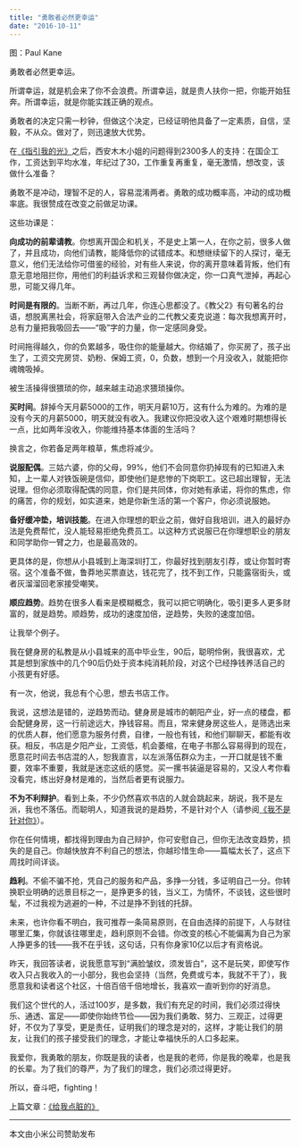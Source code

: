 ```yaml
---
title: "勇敢者必然更幸运"
date: "2016-10-11"
---
```


图：Paul Kane

勇敢者必然更幸运。

所谓幸运，就是机会来了你不会浪费。所谓幸运，就是贵人扶你一把，你能开始狂奔。所谓幸运，就是你能实践正确的观点。

勇敢者的决定只需一秒钟，但做这个决定，已经证明他具备了一定素质，自信，坚毅，不从众。做对了，则迅速放大优势。

在[《指引我的光》](http://mp.weixin.qq.com/s?__biz=MjM5NDU0Mjk2MQ==&mid=2651622419&idx=1&sn=cf8d6c4665bcc9c9a7a2fd4ce4b733be&chksm=bd7e080d8a09811b1340f053d9868ebf58111f52463510af53c82dcb1c0993b16ab233db8553&scene=21#wechat_redirect)之后，西安木木小姐的问题得到2300多人的支持：在国企工作，工资达到平均水准，年纪过了30，工作重复再重复，毫无激情，想改变，该做什么准备？  

勇敢不是冲动，理智不足的人，容易混淆两者。勇敢的成功概率高，冲动的成功概率底。我很赞成在改变之前做足功课。  

这些功课是：

**向成功的前辈请教**。你想离开国企和机关，不是史上第一人，在你之前，很多人做了，并且成功，向他们请教，能降低你的试错成本。和想继续留下的人探讨，毫无意义，他们无法给你可借鉴的经验，对有些人来说，你的离开意味着背叛，他们有意无意地阻拦你，用他们的利益诉求和三观替你做决定，你一口真气泄掉，再起心思，可能又得几年。

**时间是有限的**。当断不断，再过几年，你连心思都没了。《教父2》有句著名的台语，想脱离黑社会，将家庭带入合法产业的二代教父麦克说道：每次我想离开时，总有力量把我吸回去——“吸”字的力量，你一定感同身受。

时间拖得越久，你的负累越多，吸住你的能量越大。你结婚了，你买房了，孩子出生了，工资交完房贷、奶粉、保姆工资，0，负数，想到一个月没收入，就能把你魂魄吸掉。

被生活操得很猥琐的你，越来越主动追求猥琐操你。

**买时间**。辞掉今天月薪5000的工作，明天月薪10万，这有什么为难的。为难的是没有今天的月薪5000，明天就没有收入。我建议你把没收入这个艰难时期想得长一点，比如两年没收入，你能维持基本体面的生活吗？

换言之，你若备足两年粮草，焦虑将减少。

**说服配偶**。三姑六婆，你的父母，99%，他们不会同意你扔掉现有的已知进入未知，上一辈人对铁饭碗是信仰，即使他们是悲惨的下岗职工。这已超出理智，无法说理。但你必须取得配偶的同意，你们是共同体，你对她有承诺，将你的焦虑，你的痛苦，你的规划，如实道来，她是你新生活的第一个客户，你必须说服她。

**备好缓冲垫，培训技能**。在进入你理想的职业之前，做好自我培训，进入的最好办法是免费帮忙，没人能轻易拒绝免费员工。以这种方式说服已在你理想职业的朋友和同学助你一臂之力，也是最高效的。

更具体的是，你想从小县城到上海深圳打工，你最好找到朋友引荐，或让你暂时寄宿。这个准备不做，鲁莽地买票直达，钱花完了，找不到工作，只能露宿街头，或者灰溜溜回老家接受嘲笑。

**顺应趋势**。趋势在很多人看来是模糊概念，我可以把它明确化，吸引更多人更多财富的，就是趋势。顺趋势，成功的速度加倍，逆趋势，失败的速度加倍。

让我举个例子。

我在健身房的私教是从小县城来的高中毕业生，90后，聪明伶俐，我很喜欢，尤其是想到家族中的几个90后仍处于资本纯消耗阶段，对这个已经挣钱养活自己的小孩更有好感。

有一次，他说，我总有个心思，想去书店工作。

我说，这想法是错的，逆趋势而动。健身房是城市的朝阳产业，好一点的楼盘，都会配健身房，这一行前途远大，挣钱容易。而且，常来健身房这些人，是筛选出来的优质人群，他们愿意为服务付费，自律，一般也有钱，和他们聊聊天，都能有收获。相反，书店是夕阳产业，工资低，机会萎缩，在电子书那么容易得到的现在，愿意花时间去书店混的人，恕我直言，以左派落伍群众为主，一开口就是钱不重要，效率不重要，我就是迷恋这纸的感觉。买一摞书装逼是容易的，又没人考你看没看完，练出好身材是难的，当然后者更有说服力。

**不为不利辩护**。看到上条，不少仍然喜欢书店的人就会跳起来，胡说，我不是左派，我也不落伍。而聪明人，知道我说的是趋势，不是针对个人（请参阅[《我不是针对你》](http://mp.weixin.qq.com/s?__biz=MjM5NDU0Mjk2MQ==&mid=2651622408&idx=1&sn=70b642467fe950d8b20cccd9797ad28b&chksm=bd7e08168a09810036b6231122db3172d12bc49c25535a36f406e5fd89554290de90fd87c63a&scene=21#wechat_redirect)）。

你在任何情境，都找得到理由为自己辩护，你可安慰自己，但你无法改变趋势，损失的是自己。你越快放弃不利自己的想法，你越珍惜生命——篇幅太长了，这点下周找时间详谈。

**趋利**。不偷不骗不抢，凭自己的服务和产品，多挣一分钱，多证明自己一分。你转换职业明确的远景目标之一，是挣更多的钱，当义工，为情怀，不谈钱，这些很时髦，不过我视为逃避的一种，不过是挣不到钱的托辞。

未来，也许你看不明白，我可推荐一条简易原则，在自由选择的前提下，人与财往哪里汇集，你就该往哪里走，趋利原则不会错。你改变的核心不能偏离为自己为家人挣更多的钱——我不在乎钱，这句话，只有你身家10亿以后才有资格说。

昨天，我回答读者，说我愿意写到“满脸皱纹，须发皆白”，这不是玩笑，即使写作收入只占我收入的一小部分，我也会坚持（当然，免费或亏本，我就不干了），我愿意我和读者这个社区，十倍百倍千倍地增长，我喜欢一直听到你的好消息。

我们这个世代的人，活过100岁，是多数，我们有充足的时间，我们必须过得快乐、通透、富足——即使你始终节俭——因为我们勇敢、努力、三观正，过得更好，不仅为了享受，更是责任，证明我们的理念是对的，这样，才能让我们的朋友，让我们的孩子接受我们的理念，才能让幸福快乐的人口多起来。

我爱你，我勇敢的朋友，你既是我的读者，也是我的老师，你是我的晚辈，也是我的长辈。为了我们的尊严，为了我们的理念，我们必须过得更好。

所以，奋斗吧，fighting！

上篇文章：[《给我点脏的》](http://mp.weixin.qq.com/s?__biz=MjM5NDU0Mjk2MQ==&mid=2651622422&idx=1&sn=e3e9107ca7ead95d728cd3815be79acb&chksm=bd7e08088a09811e91f1ccb97ed3cdbc3be372ff301d31e69c720b32e25c617e06307d010c8e&scene=21#wechat_redirect)

* * *

本文由小米公司赞助发布
